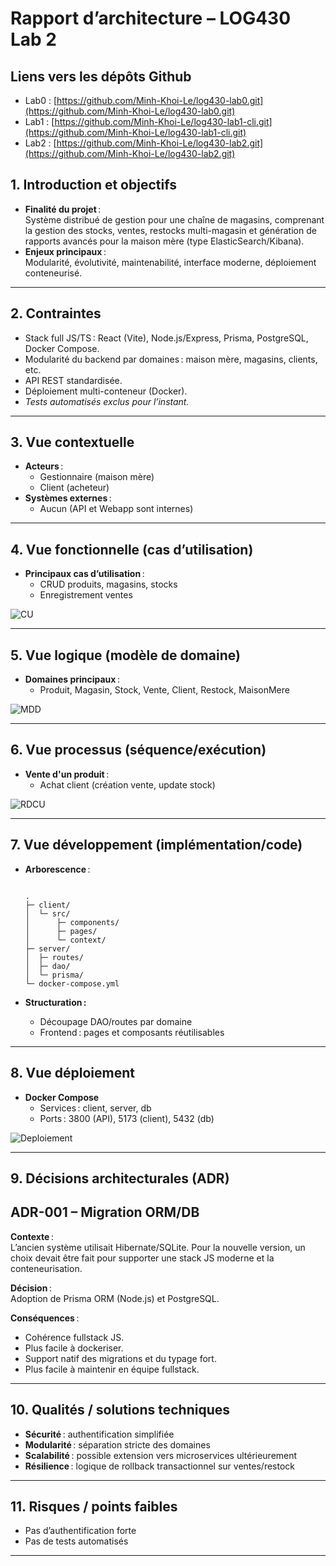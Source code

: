 # Rapport d’architecture – LOG430 Lab 2

## Liens vers les dépôts Github

- Lab0 : [https://github.com/Minh-Khoi-Le/log430-lab0.git](https://github.com/Minh-Khoi-Le/log430-lab0.git)
- Lab1 : [https://github.com/Minh-Khoi-Le/log430-lab1-cli.git](https://github.com/Minh-Khoi-Le/log430-lab1-cli.git)
- Lab2 : [https://github.com/Minh-Khoi-Le/log430-lab2.git](https://github.com/Minh-Khoi-Le/log430-lab2.git)

## 1. Introduction et objectifs

- **Finalité du projet** :  
  Système distribué de gestion pour une chaîne de magasins, comprenant la gestion des stocks, ventes, restocks multi-magasin et génération de rapports avancés pour la maison mère (type ElasticSearch/Kibana).
- **Enjeux principaux** :  
  Modularité, évolutivité, maintenabilité, interface moderne, déploiement conteneurisé.

---

## 2. Contraintes

- Stack full JS/TS : React (Vite), Node.js/Express, Prisma, PostgreSQL, Docker Compose.
- Modularité du backend par domaines : maison mère, magasins, clients, etc.
- API REST standardisée.
- Déploiement multi-conteneur (Docker).
- _Tests automatisés exclus pour l’instant._

---

## 3. Vue contextuelle

- **Acteurs** :
  - Gestionnaire (maison mère)
  - Client (acheteur)
- **Systèmes externes** :
  - Aucun (API et Webapp sont internes)

---

## 4. Vue fonctionnelle (cas d’utilisation)

- **Principaux cas d’utilisation** :
  - CRUD produits, magasins, stocks
  - Enregistrement ventes

![CU](<svg/Diagramme CU.svg>)

---

## 5. Vue logique (modèle de domaine)

- **Domaines principaux** :
  - Produit, Magasin, Stock, Vente, Client, Restock, MaisonMere

![MDD](svg/MDD.svg)

---

## 6. Vue processus (séquence/exécution)

- **Vente d'un produit** :
  - Achat client (création vente, update stock)
  
![RDCU](<svg/RDCU Vente.svg>)

---

## 7. Vue développement (implémentation/code)

- **Arborescence** :
  
  ```plaintext
  
  .
  ├─ client/
  │  └─ src/
  │      ├─ components/
  │      ├─ pages/
  │      └─ context/
  ├─ server/
  │  ├─ routes/
  │  ├─ dao/
  │  └─ prisma/
  └─ docker-compose.yml

  ```

- **Structuration :**
  - Découpage DAO/routes par domaine
  - Frontend : pages et composants réutilisables

---

## 8. Vue déploiement

- **Docker Compose**
  - Services : client, server, db
  - Ports : 3800 (API), 5173 (client), 5432 (db)

![Deploiement](<svg/Diagramme de deploiement.svg>)

---

## 9. Décisions architecturales (ADR)

## ADR-001 – Migration ORM/DB

**Contexte** :  
L’ancien système utilisait Hibernate/SQLite. Pour la nouvelle version, un choix devait être fait pour supporter une stack JS moderne et la conteneurisation.

**Décision** :  
Adoption de Prisma ORM (Node.js) et PostgreSQL.

**Conséquences** :

- Cohérence fullstack JS.
- Plus facile à dockeriser.
- Support natif des migrations et du typage fort.
- Plus facile à maintenir en équipe fullstack.

---

## 10. Qualités / solutions techniques

- **Sécurité** : authentification simplifiée
- **Modularité** : séparation stricte des domaines
- **Scalabilité** : possible extension vers microservices ultérieurement
- **Résilience** : logique de rollback transactionnel sur ventes/restock

---

## 11. Risques / points faibles

- Pas d’authentification forte
- Pas de tests automatisés

---
